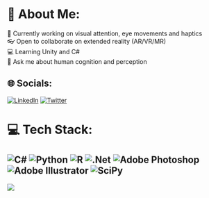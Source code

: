 # 💫 About Me:
👀 Currently working on visual attention, eye movements and haptics<br>👓 Open to collaborate on extended reality (AR/VR/MR)<br>💻 Learning Unity and C#<br>🧠 Ask me about human cognition and perception


## 🌐 Socials:
[![LinkedIn](https://img.shields.io/badge/LinkedIn-%230077B5.svg?logo=linkedin&logoColor=white)](https://linkedin.com/in/https://www.linkedin.com/in/aysun-duyar/) [![Twitter](https://img.shields.io/badge/Twitter-%231DA1F2.svg?logo=Twitter&logoColor=white)](https://twitter.com/aysunduyar) 

# 💻 Tech Stack:
![C#](https://img.shields.io/badge/c%23-%23239120.svg?style=for-the-badge&logo=c-sharp&logoColor=white) ![Python](https://img.shields.io/badge/python-3670A0?style=for-the-badge&logo=python&logoColor=ffdd54) ![R](https://img.shields.io/badge/r-%23276DC3.svg?style=for-the-badge&logo=r&logoColor=white) ![.Net](https://img.shields.io/badge/.NET-5C2D91?style=for-the-badge&logo=.net&logoColor=white) ![Adobe Photoshop](https://img.shields.io/badge/adobephotoshop-%2331A8FF.svg?style=for-the-badge&logo=adobephotoshop&logoColor=white) ![Adobe Illustrator](https://img.shields.io/badge/adobeillustrator-%23FF9A00.svg?style=for-the-badge&logo=adobeillustrator&logoColor=white) ![SciPy](https://img.shields.io/badge/SciPy-%230C55A5.svg?style=for-the-badge&logo=scipy&logoColor=%white)
---
[![](https://visitcount.itsvg.in/api?id=aysund&icon=5&color=5)](https://visitcount.itsvg.in)

<!-- Proudly created with GPRM ( https://gprm.itsvg.in ) -->
